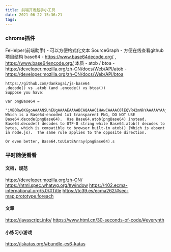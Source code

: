 ```yaml
---
title: 前端开发趁手小工具
date: 2021-06-22 15:36:21
tags:
---
```

### chrome插件
FeHelper(前端助手) - 可以方便格式化文本
SourceGraph - 方便在线查看github项目结构
base64 - https://www.base64decode.org/ , https://www.base64encode.org/
本质 - atob / btoa - https://developer.mozilla.org/zh-CN/docs/Web/API/atob - https://developer.mozilla.org/zh-CN/docs/Web/API/btoa
```
https://github.com/dankogai/js-base64
.decode() vs .atob (and .encode() vs btoa())
Suppose you have:

var pngBase64 = 
  "iVBORw0KGgoAAAANSUhEUgAAAAEAAAABCAQAAAC1HAwCAAAAC0lEQVR42mNkYAAAAAYAAjCB0C8AAAAASUVORK5CYII=";
Which is a Base64-encoded 1x1 transparent PNG, DO NOT USE Base64.decode(pngBase64).  Use Base64.atob(pngBase64) instead.  Base64.decode() decodes to UTF-8 string while Base64.atob() decodes to bytes, which is compatible to browser built-in atob() (Which is absent in node.js).  The same rule applies to the opposite direction.

Or even better, Base64.toUint8Array(pngBase64).s
```

### 平时随便看看
#### 文档，规范
https://developer.mozilla.org/zh-CN/
https://html.spec.whatwg.org/#window
https://402.ecma-international.org/5.0/#Title
https://tc39.es/ecma262/#sec-map.prototype.foreach

#### 文章
https://javascript.info/
https://www.html.cn/30-seconds-of-code/#everynth

#### 小练习小游戏
https://jskatas.org/#bundle-es6-katas